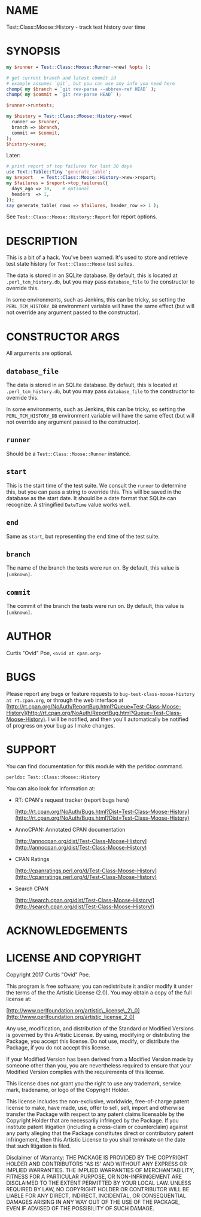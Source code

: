 # NAME

Test::Class::Moose::History - track test history over time

# SYNOPSIS

```perl
my $runner = Test::Class::Moose::Runner->new( %opts );

# get current branch and latest commit id
# example assumes `git`, but you can use any info you need here
chomp( my $branch = `git rev-parse --abbrev-ref HEAD` );
chomp( my $commit = `git rev-parse HEAD` );

$runner->runtests;

my $history = Test::Class::Moose::History->new(
  runner => $runner,
  branch => $branch,
  commit => $commit,
);
$history->save;
```

Later:

```perl
# print report of top failures for last 30 days
use Text::Table::Tiny 'generate_table';
my $report   = Test::Class::Moose::History->new->report;
my $failures = $report->top_failures({
  days_ago => 30,    # optional
  headers  => 1,
});
say generate_table( rows => $failures, header_row => 1 );
```

See `Test::Class::Moose::History::Report` for report options.

# DESCRIPTION

This is a bit of a hack. You've been warned. It's used to store and retrieve
test state history for `Test::Class::Moose` test suites.

The data is stored in an SQLite database. By default, this is located at
`.perl_tcm_history.db`, but you may pass `database_file` to the constructor
to override this.

In some environments, such as Jenkins, this can be tricky, so setting the
`PERL_TCM_HISTORY_DB` environment variable will have the same effect (but
will not override any argument passed to the constructor).

# CONSTRUCTOR ARGS

All arguments are optional.

## `database_file`

The data is stored in an SQLite database. By default, this is located at
`.perl_tcm_history.db`, but you may pass `database_file` to the constructor
to override this.

In some environments, such as Jenkins, this can be tricky, so setting the
`PERL_TCM_HISTORY_DB` environment variable will have the same effect (but
will not override any argument passed to the constructor).

## `runner`

Should be a `Test::Class::Moose::Runner` instance.

## `start`

This is the start time of the test suite. We consult the `runner` to
determine this, but you can pass a string to override this. This will be saved
in the database as the start date. It should be a date format that SQLite can
recognize. A stringified `DateTime` value works well.

## `end`

Same as `start`, but representing the end time of the test suite.

## `branch`

The name of the branch the tests were run on. By default, this value is
`[unknown]`.

## `commit`

The commit of the branch the tests were run on. By default, this value is
`[unknown]`.

# AUTHOR

Curtis "Ovid" Poe, `<ovid at cpan.org>`

# BUGS

Please report any bugs or feature requests to `bug-test-class-moose-history at rt.cpan.org`, or through
the web interface at [http://rt.cpan.org/NoAuth/ReportBug.html?Queue=Test-Class-Moose-History](http://rt.cpan.org/NoAuth/ReportBug.html?Queue=Test-Class-Moose-History).  I will be notified, and then you'll
automatically be notified of progress on your bug as I make changes.

# SUPPORT

You can find documentation for this module with the perldoc command.

    perldoc Test::Class::Moose::History

You can also look for information at:

- RT: CPAN's request tracker (report bugs here)

    [http://rt.cpan.org/NoAuth/Bugs.html?Dist=Test-Class-Moose-History](http://rt.cpan.org/NoAuth/Bugs.html?Dist=Test-Class-Moose-History)

- AnnoCPAN: Annotated CPAN documentation

    [http://annocpan.org/dist/Test-Class-Moose-History](http://annocpan.org/dist/Test-Class-Moose-History)

- CPAN Ratings

    [http://cpanratings.perl.org/d/Test-Class-Moose-History](http://cpanratings.perl.org/d/Test-Class-Moose-History)

- Search CPAN

    [http://search.cpan.org/dist/Test-Class-Moose-History/](http://search.cpan.org/dist/Test-Class-Moose-History/)

# ACKNOWLEDGEMENTS

# LICENSE AND COPYRIGHT

Copyright 2017 Curtis "Ovid" Poe.

This program is free software; you can redistribute it and/or modify it
under the terms of the the Artistic License (2.0). You may obtain a
copy of the full license at:

[http://www.perlfoundation.org/artistic\_license\_2\_0](http://www.perlfoundation.org/artistic_license_2_0)

Any use, modification, and distribution of the Standard or Modified
Versions is governed by this Artistic License. By using, modifying or
distributing the Package, you accept this license. Do not use, modify,
or distribute the Package, if you do not accept this license.

If your Modified Version has been derived from a Modified Version made
by someone other than you, you are nevertheless required to ensure that
your Modified Version complies with the requirements of this license.

This license does not grant you the right to use any trademark, service
mark, tradename, or logo of the Copyright Holder.

This license includes the non-exclusive, worldwide, free-of-charge
patent license to make, have made, use, offer to sell, sell, import and
otherwise transfer the Package with respect to any patent claims
licensable by the Copyright Holder that are necessarily infringed by the
Package. If you institute patent litigation (including a cross-claim or
counterclaim) against any party alleging that the Package constitutes
direct or contributory patent infringement, then this Artistic License
to you shall terminate on the date that such litigation is filed.

Disclaimer of Warranty: THE PACKAGE IS PROVIDED BY THE COPYRIGHT HOLDER
AND CONTRIBUTORS "AS IS' AND WITHOUT ANY EXPRESS OR IMPLIED WARRANTIES.
THE IMPLIED WARRANTIES OF MERCHANTABILITY, FITNESS FOR A PARTICULAR
PURPOSE, OR NON-INFRINGEMENT ARE DISCLAIMED TO THE EXTENT PERMITTED BY
YOUR LOCAL LAW. UNLESS REQUIRED BY LAW, NO COPYRIGHT HOLDER OR
CONTRIBUTOR WILL BE LIABLE FOR ANY DIRECT, INDIRECT, INCIDENTAL, OR
CONSEQUENTIAL DAMAGES ARISING IN ANY WAY OUT OF THE USE OF THE PACKAGE,
EVEN IF ADVISED OF THE POSSIBILITY OF SUCH DAMAGE.
